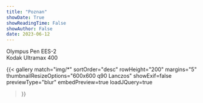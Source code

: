 ```yaml
---
title: "Poznan"
showDate: True
showReadingTime: False
showAuthor: False
date: 2023-06-12
---
```

Olympus Pen EES-2\
Kodak Ultramax 400

{{< gallery 
  match="img/*" 
  sortOrder="desc" 
  rowHeight="200" 
  margins="5" 
  thumbnailResizeOptions="600x600 q90 Lanczos" 
  showExif=false
  previewType="blur" 
  embedPreview=true 
  loadJQuery=true 
>}}